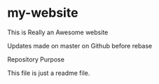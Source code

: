 # my-website
This is Really an Awesome website


Updates made on master on Github before rebase

 Repository Purpose

This file is just a readme file.


